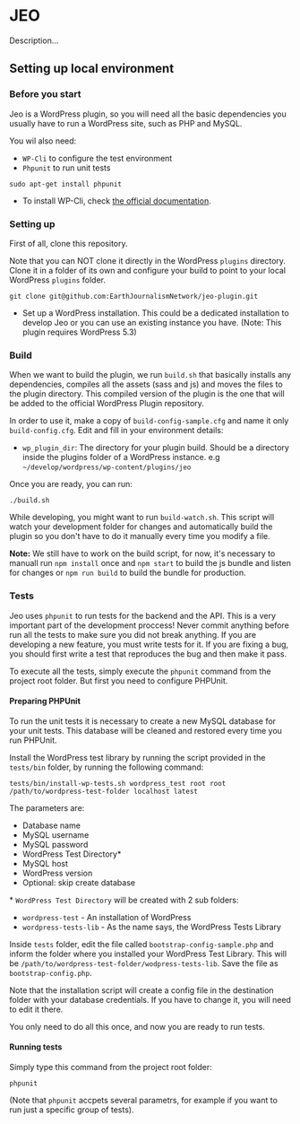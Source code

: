 # JEO 

Description... 

## Setting up local environment 

### Before you start

Jeo is a WordPress plugin, so you will need all the basic dependencies you usually have to run a WordPress site, such as PHP and MySQL.

You wil also need:

* `WP-Cli` to configure the test environment
* `Phpunit` to run unit tests

```
sudo apt-get install phpunit
```

* To install WP-Cli, check [the official documentation](https://wp-cli.org/#installing).


### Setting up

First of all, clone this repository.

Note that you can NOT clone it directly in the WordPress `plugins` directory. Clone it in a folder of its own and configure your build to point to  your local WordPress `plugins` folder.

```
git clone git@github.com:EarthJournalismNetwork/jeo-plugin.git
```

* Set up a WordPress installation. This could be a dedicated installation to develop Jeo or you can use an existing instance you have. (Note: This plugin requires WordPress 5.3)

### Build

When we want to build the plugin, we run `build.sh` that basically installs any dependencies, compiles all the assets (sass and js) and moves the files to the plugin directory. This compiled version of the plugin is the one that will be added to the official WordPress Plugin repository.

In order to use it, make a copy of `build-config-sample.cfg` and name it only `build-config.cfg`. Edit and fill in your environment details:

* `wp_plugin_dir`: The directory for your plugin build. Should be a directory inside the plugins folder of a WordPress instance. e.g `~/develop/wordpress/wp-content/plugins/jeo`

Once you are ready, you can run:

```
./build.sh
```

While developing, you might want to run `build-watch.sh`. This script will watch your development folder for changes and automatically build the plugin so you don't have to do it manually every time you modify a file.

**Note:** We still have to work on the build script, for now, it's necessary to manuall run `npm install` once and `npm start` to build the js bundle and listen for changes or `npm run build` to build the bundle for production.

### Tests

Jeo uses `phpunit` to run tests for the backend and the API. This is a very important part of the development proccess! Never commit anything before run all the tests to make sure you did not break anything. If you are developing a new feature, you must write tests for it. If you are fixing a bug, you should first write a test that reproduces the bug and then make it pass.

To execute all the tests, simply execute the `phpunit` command from the project root folder. But first you need to configure PHPUnit.

#### Preparing PHPUnit

To run the unit tests it is necessary to create a new MySQL database for your unit tests. This database will be cleaned and restored every time you run PHPUnit.

Install the WordPress test library by running the script provided in the `tests/bin` folder, by running the following command:

```
tests/bin/install-wp-tests.sh wordpress_test root root /path/to/wordpress-test-folder localhost latest
```
The parameters are:

* Database name
* MySQL username
* MySQL password
* WordPress Test Directory*
* MySQL host
* WordPress version
* Optional: skip create database

\* `WordPress Test Directory` will be created with 2 sub folders:

* `wordpress-test` - An installation of WordPress
* `wordpress-tests-lib` - As the name says, the WordPress Tests Library

Inside `tests` folder, edit the file called `bootstrap-config-sample.php` and inform the folder where you installed your WordPress Test Library. This will be `/path/to/wordpress-test-folder/wodpress-tests-lib`. Save the file as `bootstrap-config.php`.

Note that the installation script will create a config file in the destination folder with your database credentials. If you have to change it, you will need to edit it there.

You only need to do all this once, and now you are ready to run tests.

#### Running tests

Simply type this command from the project root folder:

```
phpunit
```

(Note that `phpunit` accpets several parametrs, for example if you want to run just a specific group of tests).
